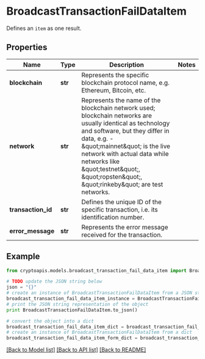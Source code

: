 # BroadcastTransactionFailDataItem

Defines an `item` as one result.

## Properties
Name | Type | Description | Notes
------------ | ------------- | ------------- | -------------
**blockchain** | **str** | Represents the specific blockchain protocol name, e.g. Ethereum, Bitcoin, etc. | 
**network** | **str** | Represents the name of the blockchain network used; blockchain networks are usually identical as technology and software, but they differ in data, e.g. - \&quot;mainnet\&quot; is the live network with actual data while networks like \&quot;testnet\&quot;, \&quot;ropsten\&quot;, \&quot;rinkeby\&quot; are test networks. | 
**transaction_id** | **str** | Defines the unique ID of the specific transaction, i.e. its identification number. | 
**error_message** | **str** | Represents the error message received for the transaction. | 

## Example

```python
from cryptoapis.models.broadcast_transaction_fail_data_item import BroadcastTransactionFailDataItem

# TODO update the JSON string below
json = "{}"
# create an instance of BroadcastTransactionFailDataItem from a JSON string
broadcast_transaction_fail_data_item_instance = BroadcastTransactionFailDataItem.from_json(json)
# print the JSON string representation of the object
print BroadcastTransactionFailDataItem.to_json()

# convert the object into a dict
broadcast_transaction_fail_data_item_dict = broadcast_transaction_fail_data_item_instance.to_dict()
# create an instance of BroadcastTransactionFailDataItem from a dict
broadcast_transaction_fail_data_item_form_dict = broadcast_transaction_fail_data_item.from_dict(broadcast_transaction_fail_data_item_dict)
```
[[Back to Model list]](../README.md#documentation-for-models) [[Back to API list]](../README.md#documentation-for-api-endpoints) [[Back to README]](../README.md)


